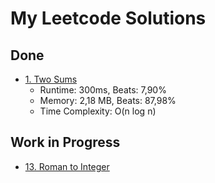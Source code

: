# My Leetcode Solutions

## Done

- [1. Two Sums](https://github.com/LunarAkai/leetcode/tree/main/two_sums)
    - Runtime: 300ms, Beats: 7,90%
    - Memory: 2,18 MB, Beats: 87,98%
    - Time Complexity: O(n log n)


## Work in Progress

- [13. Roman to Integer](https://github.com/LunarAkai/leetcode/tree/main/roman_to_integer)

